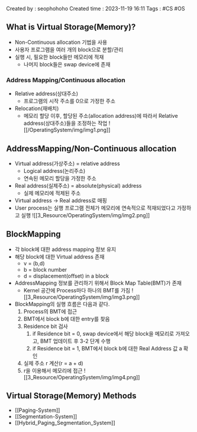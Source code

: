 Created by : seophohoho
Created time : 2023-11-19 16:11
Tags : #CS #OS
## What is Virtual Storage(Memory)?
- Non-Continuous allocation 기법을 사용
- 사용자 프로그램을 여러 개의 block으로 분할/관리
- 실행 시, 필요한 block들만 메모리에 적재
	- 나머지 block들은 swap device에 존재
### Address Mapping/Continuous allocation
- Relative address(상대주소)
	- 프로그램의 시작 주소를 0으로 가정한 주소
- Relocation(재배치)
	- 메모리 할당 이후, 할당된 주소(allocation address)에 따라서 Relative address(상대주소)들을 조정하는 작업
![[/OperatingSystem/img/img1.png]]
## AddressMapping/Non-Continuous allocation
- Virtual address(가상주소) = relative address
	- Logical address(논리주소)
	- 연속된 메모리 할당을 가정한 주소
- Real address(실제주소) = absolute(physical) address
	- 실제 메모리에 적제된 주소
- Virtual address -> Real address로 매핑
- User process는 실행 프로그램 전체가 메모리에 연속적으로 적재되었다고 가정하고 실행
![[3_Resource/OperatingSystem/img/img2.png]]
## BlockMapping
- 각 block에 대한 address mapping 정보 유지
- 해당 block에 대한 Virtual address 존재
	- v = (b,d)
	- b = block number
	- d = displacement(offset) in a block
- AddressMapping 정보를 관리하기 위해서 Block Map Table(BMT)가 존재
	- Kernel 공간에 Process마다 하나의 BMT를 가짐
![[3_Resource/OperatingSystem/img/img3.png]]
- BlockMapping의 실행 흐름은 다음과 같다.
	1. Process의 BMT에 접근
	2. BMT에서 block b에 대한 entry를 찾음
	3. Residence bit 검사
		1. if Residence bit = 0, swap device에서 해당 block을 메모리로 가져오고, BMT 업데이트 후 3-2 단계 수행
		2. if Residence bit = 1, BMT에서 block b에 대한 Real Address 값 a 확인
	4. 실제 주소 r 계산(r = a + d)
	5. r을 이용해서 메모리에 접근
![[3_Resource/OperatingSystem/img/img4.png]]
## Virtual Storage(Memory) Methods
- [[Paging-System]]
- [[Segmentation-System]]
- [[Hybrid_Paging_Segmentation_System]]
